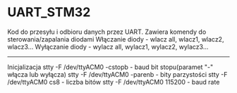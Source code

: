 # UART_STM32
Kod do przesyłu i odbioru danych przez UART. Zawiera komendy do sterowania/zapalania diodami
Włączanie diody - wlacz all, wlacz1, wlacz2, wlacz3...
Wyłączanie diody - wylacz all, wylacz1, wylacz2, wylacz3...

-------------------------------------------------------
Inicjalizacja 
stty -F /dev/ttyACM0 -cstopb  - baud bit stopu(paramet "-" włącza lub wyłącza)
stty -F /dev/ttyACM0 -parenb  - bity parzystości
stty -F /dev/ttyACM0 cs8      - liczba bitów
stty -F /dev/ttyACM0 115200   - baud rate
